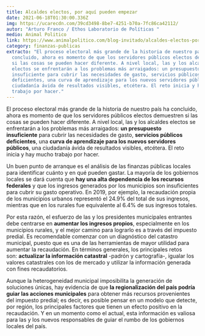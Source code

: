 ```yaml
---
title: Alcaldes electos, por aquí pueden empezar
date: 2021-06-18T01:30:00.336Z
img: https://ucarecdn.com/39cd3498-8be7-4251-b70a-7fc86ca42112/
autor: "Arturo Franco / Ethos Laboratorio de Políticas "
medio: Animal Politico
link: https://www.animalpolitico.com/blog-invitado/alcaldes-electos-por-aqui-pueden-empezar/
category: finanzas-publicas
extracto: "El proceso electoral más grande de la historia de nuestro país ha
  concluido, ahora es momento de que los servidores públicos electos demuestren
  si las cosas se pueden hacer diferente. A nivel local, las y los alcaldes
  electos se enfrentarán a los problemas más arraigados: un presupuesto
  insuficiente para cubrir las necesidades de gasto, servicios públicos
  deficientes, una curva de aprendizaje para los nuevos servidores públicos, una
  ciudadanía ávida de resultados visibles, etcétera. El reto inicia y hay mucho
  trabajo por hacer."
---
```

El proceso electoral más grande de la historia de nuestro país ha concluido, ahora es momento de que los servidores públicos electos demuestren si las cosas se pueden hacer diferente. A nivel local, las y los alcaldes electos se enfrentarán a los problemas más arraigados: **un presupuesto insuficiente** para cubrir las necesidades de gasto, **servicios públicos deficientes**, una **curva de aprendizaje para los nuevos servidores públicos**, una ciudadanía ávida de resultados visibles, etcétera. El reto inicia y hay mucho trabajo por hacer.

Un buen punto de arranque es el análisis de las finanzas públicas locales para identificar cuánto y en qué pueden gastar. La mayoría de los gobiernos locales se dará cuenta que **hay una alta dependencia de los recursos federales** y que los ingresos generados por los municipios son insuficientes para cubrir su gasto operativo. En 2019, por ejemplo, la recaudación propia de los municipios urbanos representó el 24.9% del total de sus ingresos, mientras que en los rurales fue equivalente al 6.4% de sus ingresos totales.

Por esta razón, el esfuerzo de las y los presidentes municipales entrantes debe centrarse en **aumentar los ingresos propios**, especialmente en los municipios rurales, y el mejor camino para lograrlo es a través del impuesto predial. Es recomendable comenzar con un diagnóstico del catastro municipal, puesto que es una de las herramientas de mayor utilidad para aumentar la recaudación. En términos generales, los principales retos son: **actualizar la información catastral** -padrón y cartografía-, igualar los valores catastrales con los de mercado y utilizar la información generada con fines recaudatorios.

Aunque la heterogeneidad municipal imposibilita la generación de soluciones únicas, hay evidencia de que **la regionalización del país podría guiar las acciones municipales** para obtener más recursos provenientes del impuesto predial; es decir, es posible pensar en un modelo que detecte, por región, los principales factores que tienen un efecto positivo en la recaudación. Y en un momento como el actual, esta información es valiosa para las y los nuevos responsables de guiar el rumbo de los gobiernos locales del país.